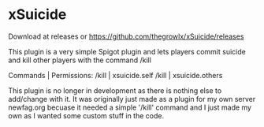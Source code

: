 # xSuicide
Download at releases or https://github.com/thegrowlx/xSuicide/releases

This plugin is a very simple Spigot plugin and lets players commit suicide and kill other players with the command /kill

Commands | Permissions:
/kill | xsuicide.self
/kill <player> | xsuicide.others

This plugin is no longer in development as there is nothing else to add/change with it. 
It was originally just made as a plugin for my own server newfag.org becuase it needed a simple '/kill' command and I just made my own as I wanted some custom stuff in the code.
